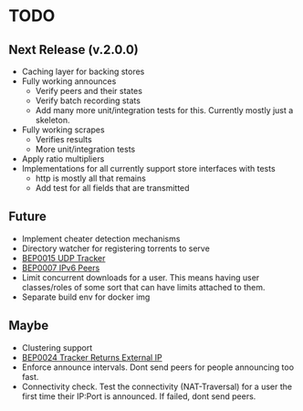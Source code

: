 # TODO

## Next Release (v.2.0.0)
- Caching layer for backing stores
- Fully working announces
    - Verify peers and their states
    - Verify batch recording stats
    - Add many more unit/integration tests for this. Currently mostly just a skeleton.
- Fully working scrapes
    - Verifies results
    - More unit/integration tests
- Apply ratio multipliers
- Implementations for all currently support store interfaces with tests
    - http is mostly all that remains
    - Add test for all fields that are transmitted
    
    
## Future
- Implement cheater detection mechanisms
- Directory watcher for registering torrents to serve
- [BEP0015 UDP Tracker](http://bittorrent.org/beps/bep_0015.html)
- [BEP0007 IPv6 Peers](http://bittorrent.org/beps/bep_0007.html)
- Limit concurrent downloads for a user. This means having user classes/roles of some sort that can
have limits attached to them.
- Separate build env for docker img

## Maybe
- Clustering support
- [BEP0024 Tracker Returns External IP](http://bittorrent.org/beps/bep_0024.html)
- Enforce announce intervals. Dont send peers for people announcing too fast.
- Connectivity check. Test the connectivity (NAT-Traversal) for a user the first time their IP:Port is
announced. If failed, dont send peers.